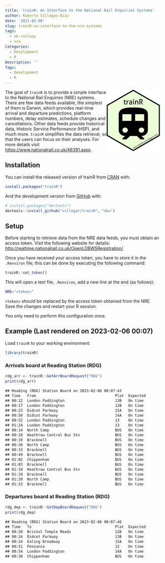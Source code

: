 ```yaml
---
title: 'trainR: An Interface to the National Rail Enquiries Systems'
author: Roberto Villegas-Diaz
date: '2021-02-08'
slug: trainR-an-interface-to-the-nre-systems
tags:
  - uk-railway
  - nre
Categories:
  - Development
  - R
Description: ''
Tags:
  - Development
  - R
---
```


<img src="https://raw.githubusercontent.com/villegar/trainR/main/inst/images/logo.png" alt="logo" align="right" height=200px/>

The goal of `trainR` is to provide a simple interface to the 
National Rail Enquiries (NRE) systems. There are few data feeds 
available, the simplest of them is Darwin, which provides real-time 
arrival and departure predictions, platform numbers, delay estimates, 
schedule changes and cancellations. Other data feeds provide historical 
data, Historic Service Performance (HSP), and much more. `trainR` 
simplifies the data retrieval, so that the users can focus on their 
analyses. For more details visit 
https://www.nationalrail.co.uk/46391.aspx.

## Installation

You can install the released version of trainR from [CRAN](https://CRAN.R-project.org) with:

``` r
install.packages("trainR")
```

And the development version from [GitHub](https://github.com/) with:

``` r
# install.packages("devtools")
devtools::install_github("villegar/trainR", "dev")
```

## Setup
Before starting to retrieve data from the NRE data feeds, you must obtain an access token. 
Visit the following website for details: http://realtime.nationalrail.co.uk/OpenLDBWSRegistration/

Once you have received your access token, you have to store it in the `.Renviron` file; this can be 
done by executing the following command:


```r
trainR::set_token()
```

This will open a text file, `.Renviron`, add a new line at the end (as follows):

```bash
NRE="<token>"
```

`<token>` should be replaced by the access token obtained from the NRE. Save the changes and restart 
your R session.

You only need to perform this configuration once.

## Example (Last rendered on 2023-02-06 00:07)

Load `trainR` to your working environment:

```r
library(trainR)
```

### Arrivals board at Reading Station (RDG)


```r
rdg_arr <- trainR::GetArrBoardRequest("RDG")
print(rdg_arr)
```

```
## Reading (RDG) Station Board on 2023-02-06 00:07:43
## Time   From                                    Plat  Expected
## 00:12  London Paddington                       13B   On time
## 00:17  London Paddington                       12B   On time
## 00:23  Didcot Parkway                          15A   On time
## 00:50  Didcot Parkway                          14A   On time
## 00:52  London Paddington                       13    On time
## 01:24  London Paddington                       13    On time
## 00:14  North Camp                              BUS   On time
## 00:18  Heathrow Central Bus Stn                BUS   On time
## 00:19  Bracknell                               BUS   On time
## 00:30  North Camp                              BUS   On time
## 00:33  Bracknell                               BUS   On time
## 00:49  Bracknell                               BUS   On time
## 01:02  Chippenham                              BUS   On time
## 01:03  Bracknell                               BUS   On time
## 01:18  Heathrow Central Bus Stn                BUS   On time
## 01:19  Bracknell                               BUS   On time
## 01:20  North Camp                              BUS   On time
## 01:33  Bracknell                               BUS   On time
```

### Departures board at Reading Station (RDG)


```r
rdg_dep <- trainR::GetDepBoardRequest("RDG")
print(rdg_dep)
```

```
## Reading (RDG) Station Board on 2023-02-06 00:07:46
## Time   To                                      Plat  Expected
## 00:20  Bristol Temple Meads                    12B   On time
## 00:24  Didcot Parkway                          13B   On time
## 00:24  Ealing Broadway                         15A   On time
## 00:51  Penzance                                12    On time
## 00:54  London Paddington                       14A   On time
## 00:30  Chippenham                              BUS   On time
```
